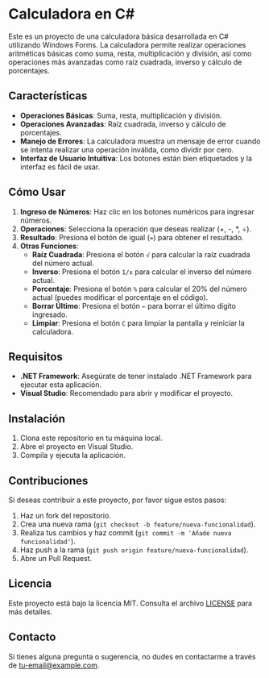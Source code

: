 # Calculadora en C#

Este es un proyecto de una calculadora básica desarrollada en C# utilizando Windows Forms. La calculadora permite realizar operaciones aritméticas básicas como suma, resta, multiplicación y división, así como operaciones más avanzadas como raíz cuadrada, inverso y cálculo de porcentajes.

## Características

- **Operaciones Básicas**: Suma, resta, multiplicación y división.
- **Operaciones Avanzadas**: Raíz cuadrada, inverso y cálculo de porcentajes.
- **Manejo de Errores**: La calculadora muestra un mensaje de error cuando se intenta realizar una operación inválida, como dividir por cero.
- **Interfaz de Usuario Intuitiva**: Los botones están bien etiquetados y la interfaz es fácil de usar.

## Cómo Usar

1. **Ingreso de Números**: Haz clic en los botones numéricos para ingresar números.
2. **Operaciones**: Selecciona la operación que deseas realizar (+, -, *, ÷).
3. **Resultado**: Presiona el botón de igual (`=`) para obtener el resultado.
4. **Otras Funciones**:
   - **Raíz Cuadrada**: Presiona el botón `√` para calcular la raíz cuadrada del número actual.
   - **Inverso**: Presiona el botón `1/x` para calcular el inverso del número actual.
   - **Porcentaje**: Presiona el botón `%` para calcular el 20% del número actual (puedes modificar el porcentaje en el código).
   - **Borrar Último**: Presiona el botón `←` para borrar el último dígito ingresado.
   - **Limpiar**: Presiona el botón `C` para limpiar la pantalla y reiniciar la calculadora.

## Requisitos

- **.NET Framework**: Asegúrate de tener instalado .NET Framework para ejecutar esta aplicación.
- **Visual Studio**: Recomendado para abrir y modificar el proyecto.

## Instalación

1. Clona este repositorio en tu máquina local.
2. Abre el proyecto en Visual Studio.
3. Compila y ejecuta la aplicación.

## Contribuciones

Si deseas contribuir a este proyecto, por favor sigue estos pasos:

1. Haz un fork del repositorio.
2. Crea una nueva rama (`git checkout -b feature/nueva-funcionalidad`).
3. Realiza tus cambios y haz commit (`git commit -m 'Añade nueva funcionalidad'`).
4. Haz push a la rama (`git push origin feature/nueva-funcionalidad`).
5. Abre un Pull Request.

## Licencia

Este proyecto está bajo la licencia MIT. Consulta el archivo [LICENSE](LICENSE) para más detalles.

## Contacto

Si tienes alguna pregunta o sugerencia, no dudes en contactarme a través de [tu-email@example.com](mailto:tu-email@example.com).
